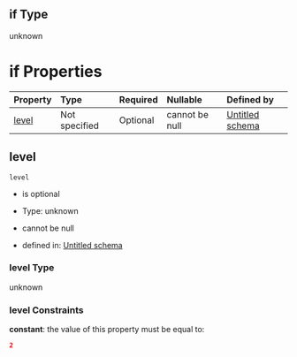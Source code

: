 ## if Type

unknown

# if Properties

| Property        | Type          | Required | Nullable       | Defined by                                                                                                                                                                                                                                    |
| :-------------- | :------------ | :------- | :------------- | :-------------------------------------------------------------------------------------------------------------------------------------------------------------------------------------------------------------------------------------------- |
| [level](#level) | Not specified | Optional | cannot be null | [Untitled schema](image_classification-defs-prediction-allof-1-if-properties-level.md "https://impresso.github.io/impresso-schemas/json/image_classification/image_classification.schema.json#/$defs/prediction/allOf/1/if/properties/level") |

## level



`level`

*   is optional

*   Type: unknown

*   cannot be null

*   defined in: [Untitled schema](image_classification-defs-prediction-allof-1-if-properties-level.md "https://impresso.github.io/impresso-schemas/json/image_classification/image_classification.schema.json#/$defs/prediction/allOf/1/if/properties/level")

### level Type

unknown

### level Constraints

**constant**: the value of this property must be equal to:

```json
2
```
